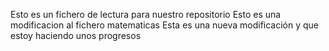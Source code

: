 Esto es un fichero de lectura para nuestro repositorio
Esto es una modificacion al fichero matematicas
Esta es una nueva modificación y que estoy haciendo unos progresos

